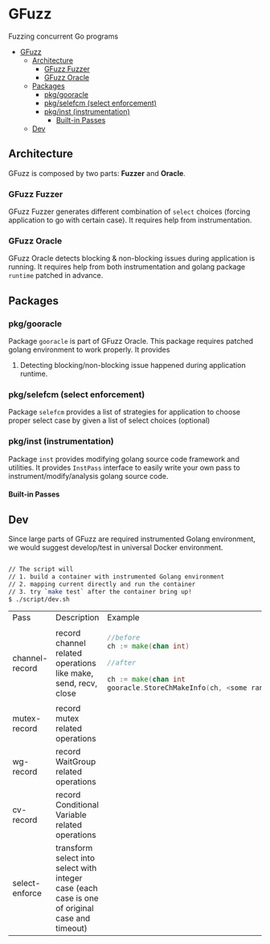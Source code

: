 # GFuzz
Fuzzing concurrent Go programs

- [GFuzz](#gfuzz)
  - [Architecture](#architecture)
    - [GFuzz Fuzzer](#gfuzz-fuzzer)
    - [GFuzz Oracle](#gfuzz-oracle)
  - [Packages](#packages)
    - [pkg/gooracle](#pkggooracle)
    - [pkg/selefcm (select enforcement)](#pkgselefcm-select-enforcement)
    - [pkg/inst (instrumentation)](#pkginst-instrumentation)
      - [Built-in Passes](#built-in-passes)
  - [Dev](#dev)



## Architecture
GFuzz is composed by two parts: **Fuzzer** and **Oracle**.

### GFuzz Fuzzer
GFuzz Fuzzer generates different combination of `select` choices (forcing application to go with certain case).  It requires
help from instrumentation.

### GFuzz Oracle
GFuzz Oracle detects blocking & non-blocking issues during application is running. It requires help from both instrumentation
and golang package `runtime` patched in advance.

## Packages

### pkg/gooracle

Package `gooracle` is part of GFuzz Oracle. This package requires patched golang environment to work properly. It provides
1. Detecting blocking/non-blocking issue happened during application runtime.

### pkg/selefcm (select enforcement)

Package `selefcm` provides a list of strategies for application to choose proper select case by given a list of select choices (optional)

### pkg/inst (instrumentation)

Package `inst` provides modifying golang source code framework and utilities. It provides `InstPass` interface to easily write your own pass to instrument/modify/analysis golang source code.

#### Built-in Passes

<table>
<tr>
<td> Pass </td>
 <td> Description </td> 
 <td>Example</td>
</tr>

<tr>
<td>channel-record</td>
<td>record channel related operations like make, send, recv, close</td>
<td>

```go
//before
ch := make(chan int)

//after

ch := make(chan int
gooracle.StoreChMakeInfo(ch, <some random number>)
```
</td>
</tr>

<tr>
<td>mutex-record</td>
<td>record mutex related operations </td>
<td></td>
</tr>

<tr>
<td>wg-record</td>
<td>record WaitGroup related operations</td>
<td></td>
</tr>

<tr>
<td>cv-record</td>
<td>record Conditional Variable related operations</td>
<td></td>
</tr>

<tr>
<td>select-enforce</td>
<td>transform select into select with integer case (each case is one of original case and timeout)</td>
<td></td>
</tr>


## Dev
Since large parts of GFuzz are required instrumented Golang environment, we would suggest develop/test in universal Docker environment.

```bash

// The script will 
// 1. build a container with instrumented Golang environment 
// 2. mapping current directly and run the container
// 3. try `make test` after the container bring up!
$ ./script/dev.sh

```